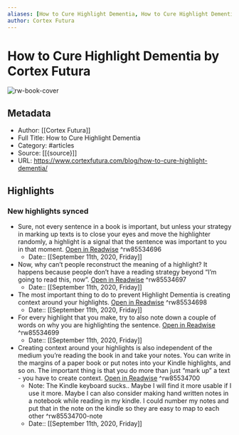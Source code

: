 ```yaml
---
aliases: [How to Cure Highlight Dementia, How to Cure Highlight Dementia]
author: Cortex Futura
---
```

# How to Cure Highlight Dementia by Cortex Futura

![rw-book-cover](https://readwise-assets.s3.amazonaws.com/static/images/article2.74d541386bbf.png)

## Metadata
- Author: [[Cortex Futura]]
- Full Title: How to Cure Highlight Dementia
- Category: #articles
- Source: [[{source}]]
- URL: https://www.cortexfutura.com/blog/how-to-cure-highlight-dementia/

## Highlights
### New highlights synced
- Sure, not every sentence in a book is important, but unless your strategy in marking up texts is to close your eyes and move the highlighter randomly, a highlight is a signal that the sentence was important to you in that moment. [Open in Readwise](https://readwise.io/open/85534696) ^rw85534696
    - Date:: [[September 11th, 2020, Friday]]
- Now, why can’t people reconstruct the meaning of a highlight? It happens because people don’t have a reading strategy beyond “I’m going to read this, now”. [Open in Readwise](https://readwise.io/open/85534697) ^rw85534697
    - Date:: [[September 11th, 2020, Friday]]
- The most important thing to do to prevent Highlight Dementia is creating context around your highlights. [Open in Readwise](https://readwise.io/open/85534698) ^rw85534698
    - Date:: [[September 11th, 2020, Friday]]
- For every highlight that you make, try to also note down a couple of words on why you are highlighting the sentence. [Open in Readwise](https://readwise.io/open/85534699) ^rw85534699
    - Date:: [[September 11th, 2020, Friday]]
- Creating context around your highlights is also independent of the medium you’re reading the book in and take your notes. You can write in the margins of a paper book or put notes into your Kindle highlights, and so on. The important thing is that you do more than just “mark up” a text - you have to create context. [Open in Readwise](https://readwise.io/open/85534700) ^rw85534700
    - Note: The Kindle keyboard sucks.. Maybe I will find it more usable if I use it more. Maybe I can also consider making hand written notes in a notebook while reading in my kindle. I could number my notes and put that in the note on the kindle so they are easy to map to each other ^rw85534700-note
    - Date:: [[September 11th, 2020, Friday]]
